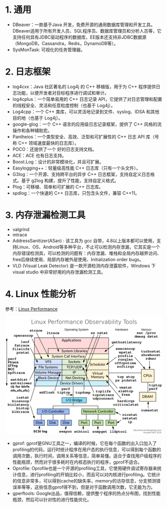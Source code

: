 <!--
 * @Author: JohnJeep
 * @Date: 2021-03-22 19:04:41
 * @LastEditTime: 2021-07-20 09:36:32
 * @LastEditors: Please set LastEditors
 * @Description: 积累Linux下常用的开发工具
-->

# 1. 通用
- DBeaver：一款基于Java 开发，免费开源的通用数据库管理和开发工具。DBeaver适用于所有开发人员、SQL程序员、数据库管理员和分析人员等，它支持任何具有JDBC驱动程序的数据库，EE版本还支持非JDBC数据源（MongoDB，Cassandra，Redis，DynamoDB等）。
- SysMonTask: 可视化的任务管理器。

# 2. 日志框架
- log4cxx：Java 社区著名的 Log4j 的 C++ 移植版，用于为 C++ 程序提供日志功能，以便开发者对目标程序进行调试和审计。
- log4cplus：一个简单易用的 C++ 日志记录 API，它提供了对日志管理和配置的线程安全、灵活和任意粒度控制（也基于 Log4j）。
- Log4cpp：一个 C++ 类库，可以灵活地记录到文件、syslog、IDSA 和其他目的地（也基于 Log4j）。
- google-glog：一个 C++ 语言的应用级日志记录框架，提供了 C++ 风格的流操作和各种辅助宏。
- Pantheios：一个类型安全、高效、泛型和可扩展性的 C++ 日志 API 库（号称 C++ 领域速度最快的日志库）。
- POCO：还提供了一个 好的日志支持文档。
- ACE：ACE 也有日志支持。
- Boost.Log：设计的非常模块化，并且可扩展。
- Easylogging++：轻量级高性能 C++ 日志库（只有一个头文件）。
- G3log：一个开源、支持跨平台的异步 C++ 日志框架，支持自定义日志格式。基于 g2log 构建，提升了性能，支持自定义格式。
- Plog：可移植、简单和可扩展的 C++ 日志库。
- spdlog：一个快速的 C++ 日志库，只包含头文件，兼容 C++11。


# 3. 内存泄漏检测工具
- valgrind
- mtrace
- AddressSanitizer(ASan) : 该工具为 gcc 自带，4.8以上版本都可以使用，支持Linux、OS、Android等多种平台，不止可以检测内存泄漏，它其实是一个内存错误检测具，可以检测的问题有：内存泄漏、堆栈和全局内存越界访问、free后继续使用、局部内存被外层使用、Initialization order bugs。
- VLD (Visual Leak Detector) 是一款开源检测内存泄露软件，Windows 下 visual studio 中非常好用的内存泄漏检测工具。


# 4. Linux 性能分析
参考：[Linux Performance](http://www.brendangregg.com/linuxperf.html)

<img src="./pictures/linux_observability_tools.png">

- gprof: gprof是GNU工具之一，编译的时候，它在每个函数的出入口加入了profiling的代码，运行时统计程序在用户态的执行信息，可以得到每个函数的调用次数，执行时间，调用关系等信息，简单易懂。适合于查找用户级程序的性能瓶颈，然而对于很多耗时在内核态执行的程序，gprof不适合。
- Oprofile: Oprofile也是一个开源的profiling工具，它使用硬件调试寄存器来统计信息，进行profiling的开销比较小，而且可以对内核进行profiling。它统计的信息非常多，可以得到cache的缺失率，memory的访存信息，分支预测错误率等等，这些信息gprof得不到，但是对于函数调用次数，它无能为力。
- gperftools: Google出品，值得信赖，提供整个程序的热点分布图，找到性能瓶颈，然后可以针对性的进行性能优化。
